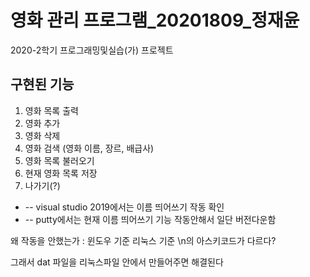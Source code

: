 # 영화 관리 프로그램_20201809_정재윤

2020-2학기 프로그래밍및실습(가) 프로젝트

## 구현된 기능

1. 영화 목록 출력
2. 영화 추가
3. 영화 삭제
4. 영화 검색 (영화 이름, 장르, 배급사)
5. 영화 목록 불러오기
6. 현재 영화 목록 저장
7. 나가기(?)

* -- visual studio 2019에서는 이름 띄어쓰기 작동 확인
* -- putty에서는 현재 이름 띄어쓰기 기능 작동안해서 일단 버전다운함

왜 작동을 안했는가 : 윈도우 기준 리눅스 기준 \n의 아스키코드가 다르다?

그래서 dat 파일을 리눅스파일 안에서 만들어주면 해결된다
